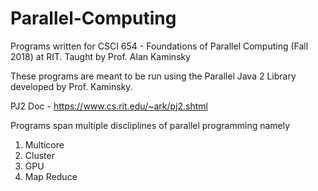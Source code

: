 # Parallel-Computing
Programs written for CSCI 654 - Foundations of Parallel Computing (Fall 2018) at RIT. Taught by Prof. Alan Kaminsky

These programs are meant to be run using the Parallel Java 2 Library developed by Prof. Kaminsky.

PJ2 Doc - https://www.cs.rit.edu/~ark/pj2.shtml

Programs span multiple discliplines of parallel programming namely
1) Multicore
2) Cluster
3) GPU
4) Map Reduce


